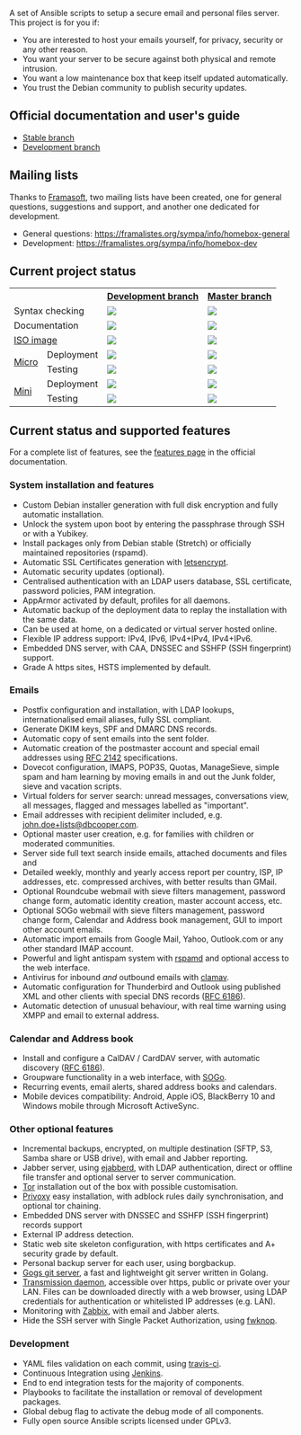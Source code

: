 A set of Ansible scripts to setup a secure email and personal files server. This project is for you if:

- You are interested to host your emails yourself, for privacy, security or any other reason.
- You want your server to be secure against both physical and remote intrusion.
- You want a low maintenance box that keep itself updated automatically.
- You trust the Debian community to publish security updates.

## Official documentation and user's guide

- [Stable branch](http://homebox.readthedocs.io/en/latest/)
- [Development branch](http://homebox.readthedocs.io/en/dev/)

## Mailing lists

Thanks to [Framasoft](https://framasoft.org/), two mailing lists have been created, one for general questions, suggestions and
support, and another one dedicated for development.

- General questions: https://framalistes.org/sympa/info/homebox-general
- Development: https://framalistes.org/sympa/info/homebox-dev

## Current project status

<table>
    <tr>
        <th colspan="2"></th>
        <th><a href="https://github.com/progmaticltd/homebox/tree/master">Development branch</a></th>
        <th><a href="https://github.com/progmaticltd/homebox/tree/master">Master branch</a></th>
    </tr>
    <tr>
        <td colspan="2">Syntax checking</td>
        <td>
            <a href='https://jenkins.homebox.space/job/homebox-dev-basic/'>
                <img src='https://jenkins.homebox.space/buildStatus/icon?job=homebox-dev-basic'>
            </a>
        </td>
        <td>
            <a href='https://jenkins.homebox.space/job/homebox-master-basic/'>
                <img src='https://jenkins.homebox.space/buildStatus/icon?job=homebox-master-basic'>
            </a>
        </td>
    </tr>
    <tr>
        <td colspan="2">Documentation</td>
        <td>
            <a href='https://jenkins.homebox.space/job/homebox-dev-docs/'>
                <img src='https://jenkins.homebox.space/buildStatus/icon?job=homebox-dev-docs'>
            </a>
        </td>
        <td>
            <a href='https://jenkins.homebox.space/job/homebox-master-docs/'>
                <img src='https://jenkins.homebox.space/buildStatus/icon?job=homebox-master-docs'>
            </a>
        </td>
    </tr>
    <tr>
        <td colspan="2">
            <a href="https://jenkins.homebox.space/downloads/">ISO image</a>
        </td>
        <td>
            <a href='https://jenkins.homebox.space/job/homebox-dev-isobuilder/'>
                <img src='https://jenkins.homebox.space/buildStatus/icon?job=homebox-dev-isobuilder'>
            </a>
        </td>
        <td>
            <a href='https://jenkins.homebox.space/job/homebox-master-isobuilder/'>
                <img src='https://jenkins.homebox.space/buildStatus/icon?job=homebox-master-isobuilder'>
            </a>
        </td>
    </tr>
    <tr>
        <td rowspan="2">
            <a href='https://github.com/progmaticltd/homebox-test/blob/master/configs/generic/micro-mixedip-01.yml'>
                Micro
            </a>
        </td>
        <td>Deployment</td>
        <td>
            <a href='https://jenkins.homebox.space/job/homebox-dev-micro-deploy/'>
                <img src='https://jenkins.homebox.space/buildStatus/icon?job=homebox-dev-micro-deploy'>
            </a>
        </td>
        <td>
            <a href='https://jenkins.homebox.space/job/homebox-master-micro-deploy/'>
                <img src='https://jenkins.homebox.space/buildStatus/icon?job=homebox-master-micro-deploy'>
            </a>
        </td>
    </tr>
    <tr>
        <td>Testing</td>
        <td>
            <a href='https://jenkins.homebox.space/job/homebox-dev-micro-test/'>
                <img src='https://jenkins.homebox.space/buildStatus/icon?job=homebox-dev-micro-test'>
            </a>
        </td>
        <td>
            <a href='https://jenkins.homebox.space/job/homebox-master-micro-test/'>
                <img src='https://jenkins.homebox.space/buildStatus/icon?job=homebox-master-micro-test'>
            </a>
        </td>
    </tr>
    <tr>
        <td rowspan="2">
            <a href='https://github.com/progmaticltd/homebox-test/blob/master/configs/generic/mini-mixedip-01.yml'>
                Mini
            </a>
        </td>
        <td>Deployment</td>
        <td>
            <a href='https://jenkins.homebox.space/job/homebox-dev-mini-deploy/'>
                <img src='https://jenkins.homebox.space/buildStatus/icon?job=homebox-dev-mini-deploy'>
            </a>
        </td>
        <td>
            <a href='https://jenkins.homebox.space/job/homebox-master-mini-deploy/'>
                <img src='https://jenkins.homebox.space/buildStatus/icon?job=homebox-master-mini-deploy'>
            </a>
        </td>
    </tr>
    <tr>
        <td>Testing</td>
        <td>
            <a href='https://jenkins.homebox.space/job/homebox-dev-mini-test/'>
                <img src='https://jenkins.homebox.space/buildStatus/icon?job=homebox-dev-mini-test'>
            </a>
        </td>
        <td>
            <a href='https://jenkins.homebox.space/job/homebox-master-mini-test/'>
                <img src='https://jenkins.homebox.space/buildStatus/icon?job=homebox-master-mini-test'>
            </a>
        </td>
    </tr>
</table>

## Current status and supported features

For a complete list of features, see the [features page](http://homebox.readthedocs.io/en/latest/features/) in the
official documentation.

### System installation and features

- Custom Debian installer generation with full disk encryption and fully automatic installation.
- Unlock the system upon boot by entering the passphrase through SSH or with a Yubikey.
- Install packages only from Debian stable (Stretch) or officially maintained repositories (rspamd).
- Automatic SSL Certificates generation with [letsencrypt](https://letsencrypt.org).
- Automatic security updates (optional).
- Centralised authentication with an LDAP users database, SSL certificate, password policies, PAM integration.
- AppArmor activated by default, profiles for all daemons.
- Automatic backup of the deployment data to replay the installation with the same data.
- Can be used at home, on a dedicated or virtual server hosted online.
- Flexible IP address support: IPv4, IPv6, IPv4+IPv4, IPv4+IPv6.
- Embedded DNS server, with CAA, DNSSEC and SSHFP (SSH fingerprint) support.
- Grade A https sites, HSTS implemented by default.

### Emails

- Postfix configuration and installation, with LDAP lookups, internationalised email aliases,
  fully SSL compliant.
- Generate DKIM keys, SPF and DMARC DNS records.
- Automatic copy of sent emails into the sent folder.
- Automatic creation of the postmaster account and special email addresses using
  [RFC 2142](https://tools.ietf.org/html/rfc2142) specifications.
- Dovecot configuration, IMAPS, POP3S, Quotas, ManageSieve, simple spam and ham learning
  by moving emails in and out the Junk folder, sieve and vacation scripts.
- Virtual folders for server search: unread messages, conversations view, all messages, flagged
  and messages labelled as "important".
- Email addresses with recipient delimiter included, e.g. john.doe+lists@dbcooper.com.
- Optional master user creation, e.g. for families with children or moderated communities.
- Server side full text search inside emails, attached documents and files and
- Detailed weekly, monthly and yearly access report per country, ISP, IP addresses, etc.
  compressed archives, with better results than GMail.
- Optional Roundcube webmail with sieve filters management, password change form, automatic identity
  creation, master account access, etc.
- Optional SOGo webmail with sieve filters management, password change form, Calendar and Address book management, GUI
  to import other account emails.
- Automatic import emails from Google Mail, Yahoo, Outlook.com or any other standard IMAP account.
- Powerful and light antispam system with [rspamd](https://rspamd.com/) and optional access to the web interface.
- Antivirus for inbound _and_ outbound emails with [clamav](https://www.clamav.net/).
- Automatic configuration for Thunderbird and Outlook using published XML and other clients with
  special DNS records ([RFC 6186](https://tools.ietf.org/html/rfc6186)).
- Automatic detection of unusual behaviour, with real time warning using XMPP and email to external address.

### Calendar and Address book

- Install and configure a CalDAV / CardDAV server, with automatic discovery ([RFC 6186](https://tools.ietf.org/html/rfc6764)).
- Groupware functionality in a web interface, with [SOGo](https://sogo.nu/).
- Recurring events, email alerts, shared address books and calendars.
- Mobile devices compatibility: Android, Apple iOS, BlackBerry 10 and Windows mobile through Microsoft ActiveSync.

### Other optional features

- Incremental backups, encrypted, on multiple destination (SFTP, S3, Samba share or USB drive), with email and Jabber
  reporting.
- Jabber server, using [ejabberd](https://www.ejabberd.im/), with LDAP authentication, direct or offline file transfer
  and optional server to server communication.
- [Tor](https://www.torproject.org/) installation out of the box with possible customisation.
- [Privoxy](https://www.privoxy.org/) easy installation, with adblock rules daily synchronisation, and optional tor
  chaining.
- Embedded DNS server with DNSSEC and SSHFP (SSH fingerprint) records support
- External IP address detection.
- Static web site skeleton configuration, with https certificates and A+ security grade by default.
- Personal backup server for each user, using borgbackup.
- [Gogs git server](https://gogs.io/), a fast and lightweight git server written in Golang.
- [Transmission daemon](https://transmissionbt.com/), accessible over https, public or private over your LAN. Files can
  be downloaded directly with a web browser, using LDAP credentials for authentication or whitelisted IP addresses
  (e.g. LAN).
- Monitoring with [Zabbix](https://www.zabbix.com/), with email and Jabber alerts.
- Hide the SSH server with Single Packet Authorization, using [fwknop](http://www.cipherdyne.org/fwknop/).

### Development

- YAML files validation on each commit, using [travis-ci](https://travis-ci.org/progmaticltd/homebox).
- Continuous Integration using [Jenkins](https://jenkins.homebox.space).
- End to end integration tests for the majority of components.
- Playbooks to facilitate the installation or removal of development packages.
- Global debug flag to activate the debug mode of all components.
- Fully open source Ansible scripts licensed under GPLv3.
